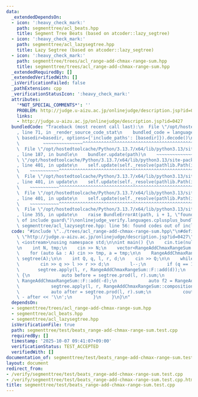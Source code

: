 ```yaml
---
data:
  _extendedDependsOn:
  - icon: ':heavy_check_mark:'
    path: segmenttree/acl_beats.hpp
    title: Segment Tree Beats (based on atcoder::lazy_segtree)
  - icon: ':heavy_check_mark:'
    path: segmenttree/acl_lazysegtree.hpp
    title: Lazy Segtree (based on atcoder::lazy_segtree)
  - icon: ':heavy_check_mark:'
    path: segmenttree/trees/acl_range-add-chmax-range-sum.hpp
    title: segmenttree/trees/acl_range-add-chmax-range-sum.hpp
  _extendedRequiredBy: []
  _extendedVerifiedWith: []
  _isVerificationFailed: false
  _pathExtension: cpp
  _verificationStatusIcon: ':heavy_check_mark:'
  attributes:
    '*NOT_SPECIAL_COMMENTS*': ''
    PROBLEM: http://judge.u-aizu.ac.jp/onlinejudge/description.jsp?id=0427
    links:
    - http://judge.u-aizu.ac.jp/onlinejudge/description.jsp?id=0427
  bundledCode: "Traceback (most recent call last):\n  File \"/opt/hostedtoolcache/Python/3.13.7/x64/lib/python3.13/site-packages/onlinejudge_verify/documentation/build.py\"\
    , line 71, in _render_source_code_stat\n    bundled_code = language.bundle(stat.path,\
    \ basedir=basedir, options={'include_paths': [basedir]}).decode()\n          \
    \         ~~~~~~~~~~~~~~~^^^^^^^^^^^^^^^^^^^^^^^^^^^^^^^^^^^^^^^^^^^^^^^^^^^^^^^^^^^^^^^^^^\n\
    \  File \"/opt/hostedtoolcache/Python/3.13.7/x64/lib/python3.13/site-packages/onlinejudge_verify/languages/cplusplus.py\"\
    , line 187, in bundle\n    bundler.update(path)\n    ~~~~~~~~~~~~~~^^^^^^\n  File\
    \ \"/opt/hostedtoolcache/Python/3.13.7/x64/lib/python3.13/site-packages/onlinejudge_verify/languages/cplusplus_bundle.py\"\
    , line 401, in update\n    self.update(self._resolve(pathlib.Path(included), included_from=path))\n\
    \    ~~~~~~~~~~~^^^^^^^^^^^^^^^^^^^^^^^^^^^^^^^^^^^^^^^^^^^^^^^^^^^^^^^^^^^\n\
    \  File \"/opt/hostedtoolcache/Python/3.13.7/x64/lib/python3.13/site-packages/onlinejudge_verify/languages/cplusplus_bundle.py\"\
    , line 401, in update\n    self.update(self._resolve(pathlib.Path(included), included_from=path))\n\
    \    ~~~~~~~~~~~^^^^^^^^^^^^^^^^^^^^^^^^^^^^^^^^^^^^^^^^^^^^^^^^^^^^^^^^^^^\n\
    \  File \"/opt/hostedtoolcache/Python/3.13.7/x64/lib/python3.13/site-packages/onlinejudge_verify/languages/cplusplus_bundle.py\"\
    , line 401, in update\n    self.update(self._resolve(pathlib.Path(included), included_from=path))\n\
    \    ~~~~~~~~~~~^^^^^^^^^^^^^^^^^^^^^^^^^^^^^^^^^^^^^^^^^^^^^^^^^^^^^^^^^^^\n\
    \  File \"/opt/hostedtoolcache/Python/3.13.7/x64/lib/python3.13/site-packages/onlinejudge_verify/languages/cplusplus_bundle.py\"\
    , line 355, in update\n    raise BundleErrorAt(path, i + 1, \"found codes out\
    \ of include guard\")\nonlinejudge_verify.languages.cplusplus_bundle.BundleErrorAt:\
    \ segmenttree/acl_lazysegtree.hpp: line 56: found codes out of include guard\n"
  code: "#include \"../trees/acl_range-add-chmax-range-sum.hpp\"\n#define PROBLEM\
    \ \"http://judge.u-aizu.ac.jp/onlinejudge/description.jsp?id=0427\"\n#include\
    \ <iostream>\nusing namespace std;\n\nint main() {\n    cin.tie(nullptr), ios::sync_with_stdio(false);\n\
    \n    int N, tmp;\n    cin >> N;\n    vector<RangeAddChmaxRangeSum::S> A(N);\n\
    \    for (auto &a : A) cin >> tmp, a = tmp;\n\n    RangeAddChmaxRangeSum::segtree\
    \ segtree(A);\n\n    int Q, q, l, r, d;\n    cin >> Q;\n\n    while (Q--) {\n\
    \        cin >> q >> l >> r >> d;\n        l--;\n        if (q == 1) {\n     \
    \       segtree.apply(l, r, RangeAddChmaxRangeSum::F::add(d));\n        } else\
    \ {\n            auto before = segtree.prod(l, r).sum;\n            auto f1 =\
    \ RangeAddChmaxRangeSum::F::add(-d);\n            auto f2 = RangeAddChmaxRangeSum::F::chmax(0);\n\
    \            segtree.apply(l, r, RangeAddChmaxRangeSum::composition(f2, f1));\n\
    \            auto after = segtree.prod(l, r).sum;\n            cout << before\
    \ - after << '\\n';\n        }\n    }\n}\n"
  dependsOn:
  - segmenttree/trees/acl_range-add-chmax-range-sum.hpp
  - segmenttree/acl_beats.hpp
  - segmenttree/acl_lazysegtree.hpp
  isVerificationFile: true
  path: segmenttree/test/beats_range-add-chmax-range-sum.test.cpp
  requiredBy: []
  timestamp: '2025-10-07 09:41:07+09:00'
  verificationStatus: TEST_ACCEPTED
  verifiedWith: []
documentation_of: segmenttree/test/beats_range-add-chmax-range-sum.test.cpp
layout: document
redirect_from:
- /verify/segmenttree/test/beats_range-add-chmax-range-sum.test.cpp
- /verify/segmenttree/test/beats_range-add-chmax-range-sum.test.cpp.html
title: segmenttree/test/beats_range-add-chmax-range-sum.test.cpp
---
```

